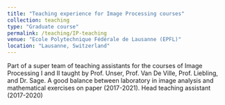 ```yaml
---
title: "Teaching experience for Image Processing courses"
collection: teaching
type: "Graduate course"
permalink: /teaching/IP-teaching
venue: "Ecole Polytechnique Fédérale de Lausanne (EPFL)"
location: "Lausanne, Switzerland"
---
```


Part of a super team of teaching assistants for the courses of Image Processing I and II taught by Prof. Unser, Prof. Van De Ville, Prof. Liebling, and Dr. Sage.
A good balance between laboratory in image analysis and mathematical exercises on paper (2017-2021).
Head teaching assistant (2017-2020)